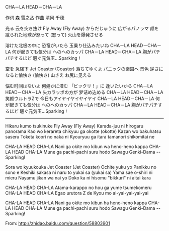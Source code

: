 CHA－LA HEAD－CHA－LA 

作词 森 雪之丞 
作曲 清冈 千穂 


光る 云を突き抜け Fly Away (Fly Away) 
からだじゅうに 
広がるパノラマ 
颜を 蹴られた地球が怒って 
(怒って) 
火山を爆発させる 

溶けた北极の中に 
恐竜がいたら 
玉乗り仕込みたいね 
CHA－LA HEAD－CHA－LA 
何が起きても気分は 
ヘのヘのカッパ 
CHA－LA HEAD－CHA－LA 
胸がパチパチするほど 
騒ぐ元気玉…Sparking！ 

空を 急降下 Jet Coaster 
(Coaster) 
落ちてゆくよ 
パニックの楽园へ 
景色 逆さになると愉快さ 
(愉快さ) 
山さえ お尻に见える 

悩む时间はないよ 
何処かに潜む 
「ビックリ！」に 
逢いたいから 
CHA－LA HEAD－CHA－LA 
头カラッポの方が 
梦诘め込める 
CHA－LA HEAD－CHA－LA 
笑颜ウルトラZで 
今日もアイヤイヤイヤイヤイ 
CHA－LA HEAD－CHA－LA 
何が起きても気分は 
ヘのヘのカッパ 
CHA－LA HEAD－CHA－LA 
胸がパチパチするほど 
騒ぐ元気玉…Sparking！ 

------------------------------------------------------------- 

Hikaru kumo tsukinuke Fly Away (Fly Away) 
Karada-juu ni hirogaru panorama 
Kao wo kerareta chikyuu ga okotte (okotte) 
Kazan wo bakuhatsu saseru 
Toketa koori no naka ni 
Kyouryuu ga itara tamanori shikomitai ne 

CHA-LA HEAD CHA-LA 
Nani ga okite mo kibun wa heno-heno kappa 
CHA-LA HEAD CHA-LA 
Mune ga pachi-pachi suru hodo 
Sawagu Genki-Dama --Sparking! 

Sora wo kyuukouka Jet Coaster (Jet Coaster) 
Ochite yuku yo Panikku no sono e 
Keshiki sakasa ni naru to yukai sa (yukai sa) 
Yama sae o-shiri ni mieru 
Nayamu jikan wa nai yo 
Doko ka ni hisomu "bikkuri" ni aitai kara 

CHA-LA HEAD CHA-LA 
Atama-karappo no hou ga yume tsumekomeru 
CHA-LA HEAD CHA-LA 
Egao urutora Z de 
Kyou mo ai-yai-yai-yai-yai 

CHA-LA HEAD CHA-LA 
Nani ga okite mo kibun ha heno-heno kappa 
CHA-LA HEAD CHA-LA 
Mune ga pachi-pachi suru hodo 
Sawagu Genki-Dama --Sparking!

From: http://zhidao.baidu.com/question/58803901